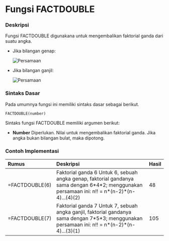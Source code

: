 # Fungsi FACTDOUBLE

### Deskripsi

Fungsi FACTDOUBLE digunakana untuk mengembalikan faktorial ganda dari suatu angka.

* Jika bilangan genap:

  ![Persamaan](https://support.content.office.net/id-id/media/4cedd576-367f-4b23-84cf-525b78a8336b.gif)

* Jika bilangan ganjil:

  ![Persamaan](https://support.content.office.net/id-id/media/5a4ad766-a2f5-4005-924c-9d1bb6582404.gif)

### Sintaks Dasar

Pada umumnya fungsi ini memiliki sintaks dasar sebagai berikut.

```text
FACTDOUBLE(number)
```

Sintaks fungsi FACTDOUBLE memiliki argumen berikut:

* **Number**    Diperlukan. Nilai untuk mengembalikan faktorial ganda. Jika angka bukan bilangan bulat, maka dipotong.

### Contoh Implementasi

| **Rumus** | **Deskripsi** | **Hasil** |
| :--- | :--- | :--- |
| =FACTDOUBLE\(6\) | Faktorial ganda 6 Untuk 6, sebuah angka genap, faktorial gandanya sama dengan 6\*4\*2; menggunakan persamaan ini:  n!! = n\*\(n-2\)\*\(n-4\)...\(4\)\(2\) | 48 |
| =FACTDOUBLE\(7\) | Faktorial ganda 7 Untuk 7, sebuah angka ganjil, faktorial gandanya sama dengan 7\*5\*3; menggunakan persamaan ini:  n!! = n\*\(n-2\)\*\(n-4\)...\(3\)\(1\) | 105 |

